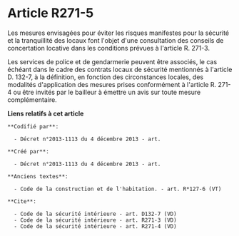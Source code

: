# Article R271-5

Les mesures envisagées pour éviter les risques manifestes pour la sécurité et la tranquillité des locaux font l'objet d'une
consultation des conseils de concertation locative dans les conditions prévues à l'article R. 271-3. 

Les services de police et de gendarmerie peuvent être associés, le cas échéant dans le cadre des contrats locaux de sécurité
mentionnés à l'article D. 132-7, à la définition, en fonction des circonstances locales, des modalités d'application des
mesures prises conformément à l'article R. 271-4 ou être invités par le bailleur à émettre un avis sur toute mesure
complémentaire.

**Liens relatifs à cet article**

	**Codifié par**:

	  - Décret n°2013-1113 du 4 décembre 2013 - art.

	**Créé par**:

	  - Décret n°2013-1113 du 4 décembre 2013 - art.

	**Anciens textes**:

	  - Code de la construction et de l'habitation. - art. R*127-6 (VT)

	**Cite**:

	  - Code de la sécurité intérieure - art. D132-7 (VD)
	  - Code de la sécurité intérieure - art. R271-3 (VD)
	  - Code de la sécurité intérieure - art. R271-4 (VD)
